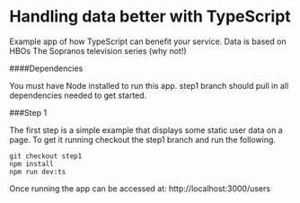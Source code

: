 # Handling data better with TypeScript

Example app of how TypeScript can benefit your service. Data is based on HBOs The Sopranos television series (why not!)

####Dependencies

You must have Node installed to run this app. step1 branch should pull in all dependencies needed to get started.


###Step 1

The first step is a simple example that displays some static user data on a page. To get it running checkout the step1 branch and run the following.

```
git checkout step1
npm install
npm run dev:ts
```

Once running the app can be accessed at:
http://localhost:3000/users



